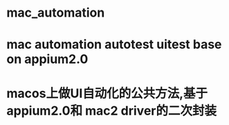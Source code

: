 # mac_automation
# mac automation autotest uitest base on appium2.0
# macos上做UI自动化的公共方法,基于 appium2.0和 mac2 driver的二次封装
